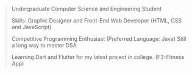 > Undergraduate Computer Science and Engineering Student 
> 
> Skills: Graphic Designer and Front-End Web Developer (HTML, CSS and JavaScript)
> 
> Competitive Programming Enthusiast (Preferred Language: Java) Still a long way to master DSA
> 
> Learning Dart and Flutter for my latest project in college. (F3-Fitness App)
